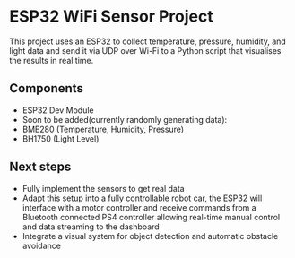 # ESP32 WiFi Sensor Project

This project uses an ESP32 to collect temperature, pressure, humidity, and light data and send it via UDP over Wi-Fi to a Python script that visualises the results in real time. 

## Components
- ESP32 Dev Module
- Soon to be added(currently randomly generating data):
- BME280 (Temperature, Humidity, Pressure)
- BH1750 (Light Level)

## Next steps
- Fully implement the sensors to get real data
- Adapt this setup into a fully controllable robot car, the ESP32 will interface with a motor controller and receive commands from a Bluetooth connected PS4 controller allowing real-time manual control and data streaming to the dashboard
- Integrate a visual system for object detection and automatic obstacle avoidance
